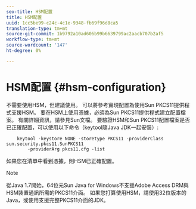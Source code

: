 ```yaml
---
seo-title: HSM配置
title: HSM配置
uuid: 1cc5be99-c24c-4c1e-9348-fb69f96d8ca5
translation-type: tm+mt
source-git-commit: 1b9792a10ad606b99b6639799ac2aacb707b2af5
workflow-type: tm+mt
source-wordcount: '147'
ht-degree: 0%

---
```



# HSM配置 {#hsm-configuration}

不需要使用HSM，但建議使用。 可以將參考實現配置為使用Sun PKCS11提供程式支援HSM。 要在HSM上使用憑據，必須為Sun PKCS11提供程式建立配置檔案。 有關詳細資訊，請參見Sun文檔。 要驗證HSM和Sun PKCS11配置檔案是否已正確配置，可以使用以下命令（keytool隨Java JDK一起安裝）:

```
    keytool -keystore NONE -storetype PKCS11 -providerClass sun.security.pkcs11.SunPKCS11 
        -providerArg pkcs11.cfg -list
```

如果您在清單中看到憑據，則HSM已正確配置。

>[!NOTE]
>
>從Java 1.7開始，64位元Sun Java for Windows不支援Adobe Access DRM與HSM裝置通訊所需的PKCS11介面。 如果您打算使用HSM，請使用32位版本的Java，或使用支援完整PKCS11介面的JDK。

